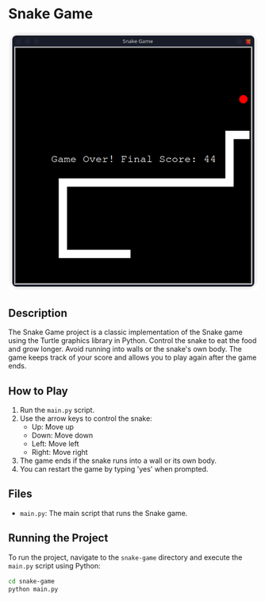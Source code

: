 # Snake Game
![screenshot.png](screenshot.png)
## Description

The Snake Game project is a classic implementation of the Snake game using the Turtle graphics library in Python. Control the snake to eat the food and grow longer. Avoid running into walls or the snake's own body. The game keeps track of your score and allows you to play again after the game ends.

## How to Play

1. Run the `main.py` script.
2. Use the arrow keys to control the snake:
   - Up: Move up
   - Down: Move down
   - Left: Move left
   - Right: Move right
3. The game ends if the snake runs into a wall or its own body.
4. You can restart the game by typing 'yes' when prompted.

## Files

- `main.py`: The main script that runs the Snake game.

## Running the Project

To run the project, navigate to the `snake-game` directory and execute the `main.py` script using Python:

```bash
cd snake-game
python main.py
```

